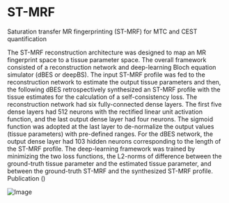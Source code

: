 # ST-MRF
Saturation transfer MR fingerprinting (ST-MRF) for MTC and CEST quantification

The ST-MRF reconstruction architecture was designed to map an MR fingerprint space to a tissue parameter space. The overall framework consisted of a reconstruction network and deep-learning Bloch equation simulator (dBES or deepBS). The input ST-MRF profile was fed to the reconstruction network to estimate the output tissue parameters and then, the following dBES retrospectively synthesized an ST-MRF profile with the tissue estimates for the calculation of a self-consistency loss. The reconstruction network had six fully-connected dense layers. The first five dense layers had 512 neurons with the rectified linear unit activation function, and the last output dense layer had four neurons. The sigmoid function was adopted at the last layer to de-normalize the output values (tissue parameters) with pre-defined ranges. For the dBES network, the output dense layer had 103 hidden neurons corresponding to the length of the ST-MRF profile. The deep-learning framework was trained by minimizing the two loss functions, the L2-norms of difference between the ground-truth tissue parameter and the estimated tissue parameter, and between the ground-truth ST-MRF and the synthesized ST-MRF profile. 
Publication ()

![Image](https://github.com/user-attachments/assets/8f87d3aa-88d2-4b88-a102-e6b266a04218)
